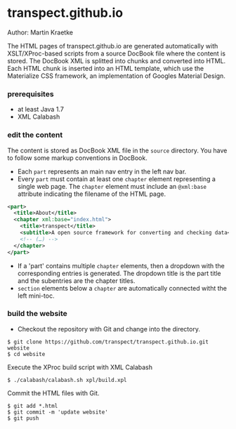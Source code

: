 # transpect.github.io

Author: Martin Kraetke


The HTML pages of transpect.github.io are generated automatically with XSLT/XProc-based scripts from 
a source DocBook file where the content is stored. The DocBook XML is splitted into chunks and converted into HTML. 
Each HTML chunk is inserted into an HTML template, which use the Materialize CSS framework, an 
implementation of Googles Material Design.

### prerequisites

* at least Java 1.7
* XML Calabash

### edit the content

The content is stored as DocBook XML file in the `source` directory. You have to follow some markup conventions in DocBook.

* Each `part` represents an main nav entry in the left nav bar.
* Every `part` must contain at least one `chapter` element representing a single web page. The `chapter` element must 
include an `@xml:base` attribute indicating the filename of the HTML page.
```xml
<part>
  <title>About</title>
  <chapter xml:base="index.html">
    <title>transpect</title>
    <subtitle>A open source framework for converting and checking data</subtitle>
    <!-- (…) --> 
  </chapter>
</part>
```
* If a 'part' contains multiple `chapter` elements, then a dropdown with the corresponding entries is generated. 
The dropdown title is the part title and the subentries are the chapter titles.
* `section` elements below a `chapter` are automatically connected witht the left mini-toc.

### build the website

* Checkout the repository with Git and change into the directory.

```
$ git clone https://github.com/transpect/transpect.github.io.git website
$ cd website
```
Execute the XProc build script with XML Calabash

```
$ ./calabash/calabash.sh xpl/build.xpl
```

Commit the HTML files with Git.

```
$ git add *.html
$ git commit -m 'update website'
$ git push
```
